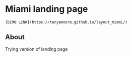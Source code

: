 # Miami landing page
    [DEMO LINK](https://tanyamoore.github.io/layout_miami/)

## About
Trying version of landing page
